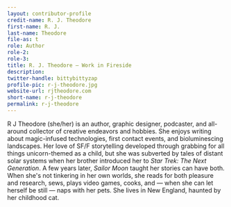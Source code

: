 ```yaml
---
layout: contributor-profile
credit-name: R. J. Theodore
first-name: R. J.
last-name: Theodore
file-as: t
role: Author
role-2:
role-3:
title: R. J. Theodore — Work in Fireside
description:
twitter-handle: bittybittyzap
profile-pic: r-j-theodore.jpg
website-url: rjtheodore.com
short-name: r-j-theodore
permalink: r-j-theodore
---
```

R J Theodore (she/her) is an author, graphic designer, podcaster, and all-around collector of creative endeavors and hobbies. She enjoys writing about magic-infused technologies, first contact events, and bioluminescing landscapes.
Her love of SF/F storytelling developed through grabbing for all things unicorn-themed as a child, but she was subverted by tales of distant solar systems when her brother introduced her to _Star Trek: The Next Generation_. A few years later, _Sailor Moon_ taught her stories can have both.
When she's not tinkering in her own worlds, she reads for both pleasure and research, sews, plays video games, cooks, and — when she can let herself be still — naps with her pets.
She lives in New England, haunted by her childhood cat.
